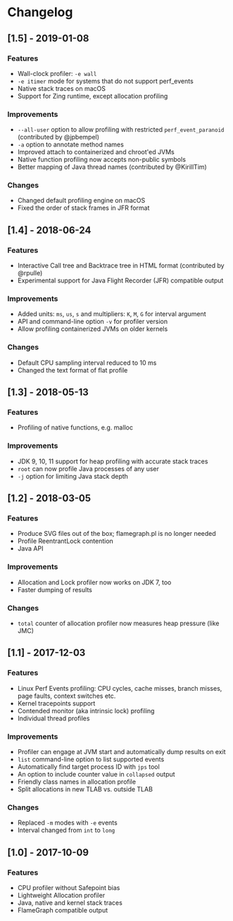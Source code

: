 # Changelog

## [1.5] - 2019-01-08

### Features
 - Wall-clock profiler: `-e wall`
 - `-e itimer` mode for systems that do not support perf_events
 - Native stack traces on macOS
 - Support for Zing runtime, except allocation profiling

### Improvements
 - `--all-user` option to allow profiling with restricted
   `perf_event_paranoid` (contributed by @jpbempel)
 - `-a` option to annotate method names
 - Improved attach to containerized and chroot'ed JVMs
 - Native function profiling now accepts non-public symbols
 - Better mapping of Java thread names (contributed by @KirillTim)

### Changes
 - Changed default profiling engine on macOS
 - Fixed the order of stack frames in JFR format

## [1.4] - 2018-06-24

### Features
 - Interactive Call tree and Backtrace tree in HTML format (contributed by @rpulle)
 - Experimental support for Java Flight Recorder (JFR) compatible output
 
### Improvements
 - Added units: `ms`, `us`, `s` and multipliers: `K`, `M`, `G` for interval argument
 - API and command-line option `-v` for profiler version
 - Allow profiling containerized JVMs on older kernels

### Changes
 - Default CPU sampling interval reduced to 10 ms
 - Changed the text format of flat profile

## [1.3] - 2018-05-13

### Features
 - Profiling of native functions, e.g. malloc
 
### Improvements
 - JDK 9, 10, 11 support for heap profiling with accurate stack traces
 - `root` can now profile Java processes of any user
 - `-j` option for limiting Java stack depth

## [1.2] - 2018-03-05

### Features
 - Produce SVG files out of the box; flamegraph.pl is no longer needed
 - Profile ReentrantLock contention
 - Java API
 
### Improvements
 - Allocation and Lock profiler now works on JDK 7, too
 - Faster dumping of results

### Changes
 - `total` counter of allocation profiler now measures heap pressure (like JMC)

## [1.1] - 2017-12-03

### Features
 - Linux Perf Events profiling: CPU cycles, cache misses, branch misses, page faults, context switches etc.
 - Kernel tracepoints support
 - Contended monitor (aka intrinsic lock) profiling
 - Individual thread profiles

### Improvements
 - Profiler can engage at JVM start and automatically dump results on exit
 - `list` command-line option to list supported events
 - Automatically find target process ID with `jps` tool
 - An option to include counter value in `collapsed` output
 - Friendly class names in allocation profile
 - Split allocations in new TLAB vs. outside TLAB

### Changes
 - Replaced `-m` modes with `-e` events
 - Interval changed from `int` to `long`

## [1.0] - 2017-10-09

### Features
 - CPU profiler without Safepoint bias
 - Lightweight Allocation profiler
 - Java, native and kernel stack traces
 - FlameGraph compatible output
